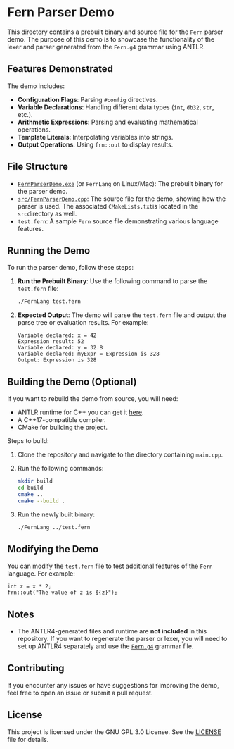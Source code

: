 # Fern Parser Demo

This directory contains a prebuilt binary and source file for the `Fern` parser demo. The purpose of this demo is to showcase the functionality of the lexer and parser generated from the `Fern.g4` grammar using ANTLR.

## Features Demonstrated
The demo includes:
- **Configuration Flags**: Parsing `#config` directives.
- **Variable Declarations**: Handling different data types (`int`, `db32`, `str`, etc.).
- **Arithmetic Expressions**: Parsing and evaluating mathematical operations.
- **Template Literals**: Interpolating variables into strings.
- **Output Operations**: Using `frn::out` to display results.

## File Structure
- [`FernParserDemo.exe`](https://github.com/TheSkyler-Dev/Fern-lang/blob/main/parser/FernParserDemo.exe) (or `FernLang` on Linux/Mac): The prebuilt binary for the parser demo.
- [`src/FernParserDemo.cpp`](https://github.com/TheSkyler-Dev/Fern-lang/blob/main/parser/src/FernParserDemo.cpp): The source file for the demo, showing how the parser is used. The associated `CMakeLists.txt`is located in the `src`directory as well.
- `test.fern`: A sample `Fern` source file demonstrating various language features.

## Running the Demo
To run the parser demo, follow these steps:

1. **Run the Prebuilt Binary**:
   Use the following command to parse the `test.fern` file:
   ```bash
   ./FernLang test.fern
   ```

2. **Expected Output**:
   The demo will parse the `test.fern` file and output the parse tree or evaluation results. For example:
   ```
   Variable declared: x = 42
   Expression result: 52
   Variable declared: y = 32.8
   Variable declared: myExpr = Expression is 328
   Output: Expression is 328
   ```

## Building the Demo (Optional)
If you want to rebuild the demo from source, you will need:
- ANTLR runtime for C++ you can get it [here](https://github.com/antlr/antlr4/tree/master/runtime/Cpp).
- A C++17-compatible compiler.
- CMake for building the project.

Steps to build:
1. Clone the repository and navigate to the directory containing `main.cpp`.
2. Run the following commands:
   ```bash
   mkdir build
   cd build
   cmake ..
   cmake --build .
   ```

3. Run the newly built binary:
   ```bash
   ./FernLang ../test.fern
   ```

## Modifying the Demo
You can modify the `test.fern` file to test additional features of the `Fern` language. For example:
```fern
int z = x * 2;
frn::out("The value of z is ${z}");
```

## Notes
- The ANTLR4-generated files and runtime are **not included** in this repository. If you want to regenerate the parser or lexer, you will need to set up ANTLR4 separately and use the [`Fern.g4`](https://github.com/TheSkyler-Dev/Fern-lang/blob/main/Grammar/Fern.g4) grammar file.

## Contributing
If you encounter any issues or have suggestions for improving the demo, feel free to open an issue or submit a pull request.

## License
This project is licensed under the GNU GPL 3.0 License. See the [LICENSE](https://github.com/TheSkyler-Dev/Fern-lang/blob/main/LICENSE) file for details.
